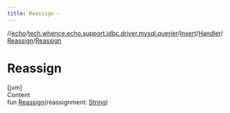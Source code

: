 ```yaml
---
title: Reassign -
---
```

//[echo](../../../../index.md)/[tech.whence.echo.support.jdbc.driver.mysql.querier](../../../index.md)/[Insert](../../index.md)/[Handler](../index.md)/[Reassign](index.md)/[Reassign](-reassign.md)



# Reassign  
[jvm]  
Content  
fun [Reassign](-reassign.md)(reassignment: [String](https://kotlinlang.org/api/latest/jvm/stdlib/kotlin/-string/index.html))  



